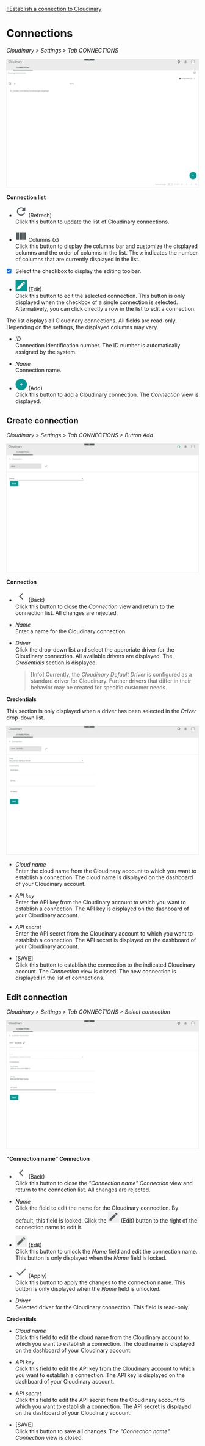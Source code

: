 [!!Establish a connection to Cloudinary](../Integration/01_EstablishConnection.md)

# Connections

*Cloudinary > Settings > Tab CONNECTIONS*

![Connections](../../Assets/Screenshots/Cloudinary/Settings/Connections.png "[Connections]")

**Connection list**

- ![Refresh](../../Assets/Icons/Refresh01.png "[Refresh]") (Refresh)   
  Click this button to update the list of Cloudinary connections.

- ![Columns](../../Assets/Icons/Columns.png "[Columns]") Columns (x)   
  Click this button to display the columns bar and customize the displayed columns and the order of columns in the list. The *x* indicates the number of columns that are currently displayed in the list.

- [x]     
  Select the checkbox to display the editing toolbar.

- ![Edit](../../Assets/Icons/Edit01.png "[Edit]") (Edit)         
  Click this button to edit the selected connection. This button is only displayed when the checkbox of a single connection is selected. Alternatively, you can click directly a row in the list to edit a connection.

The list displays all Cloudinary connections. All fields are read-only. Depending on the settings, the displayed columns may vary.

- *ID*   
  Connection identification number. The ID number is automatically assigned by the system.

- *Name*   
  Connection name.


- ![Add](../../Assets/Icons/Plus01.png "[Add]") (Add)   
  Click this button to add a Cloudinary connection. The *Connection* view is displayed.   


## Create connection

*Cloudinary > Settings > Tab CONNECTIONS > Button Add*

![Create connection](../../Assets/Screenshots/Cloudinary/Settings/CreateConnection.png "[Create connection]")

**Connection**

- ![Back](../../Assets/Icons/Back02.png "[Back]") (Back)   
  Click this button to close the *Connection* view and return to the connection list. All changes are rejected.

- *Name*   
  Enter a name for the Cloudinary connection.

- *Driver*   
  Click the drop-down list and select the approriate driver for the Cloudinary connection. All available drivers are displayed. The *Credentials* section is displayed.

  > [Info] Currently, the *Cloudinary Default Driver* is configured as a standard driver for Cloudinary. Further drivers that differ in their behavior may be created for specific customer needs.

**Credentials**

This section is only displayed when a driver has been selected in the *Driver* drop-down list.

![Credentials](../../Assets/Screenshots/Cloudinary/Settings/Credentials.png "[Credentials]")

- *Cloud name*   
  Enter the cloud name from the Cloudinary account to which you want to establish a connection. The cloud name is displayed on the dashboard of your Cloudinary account.

- *API key*   
  Enter the API key from the Cloudinary account to which you want to establish a connection. The API key is displayed on the dashboard of your Cloudinary account.

- *API secret*   
  Enter the API secret from the Cloudinary account to which you want to establish a connection. The API secret is displayed on the dashboard of your Cloudinary account.

- [SAVE]   
  Click this button to establish the connection to the indicated Cloudinary account. The *Connection* view is closed. The new connection is displayed in the list of connections.


## Edit connection

*Cloudinary > Settings > Tab CONNECTIONS > Select connection*

![Edit connection](../../Assets/Screenshots/Cloudinary/Settings/EditConnection.png "[Edit connection]")

**"Connection name" Connection**

- ![Back](../../Assets/Icons/Back02.png "[Back]") (Back)   
  Click this button to close the *"Connection name" Connection* view and return to the connection list. All changes are rejected.

- *Name*   
  Click the field to edit the name for the Cloudinary connection. By default, this field is locked. Click the ![Edit](../../Assets/Icons/Edit02.png "[Edit]") (Edit) button to the right of the connection name to edit it.  

- ![Edit](../../Assets/Icons/Edit02.png "[Edit]") (Edit)   
  Click this button to unlock the *Name* field and edit the connection name. This button is only displayed when the *Name* field is locked.

- ![Apply](../../Assets/Icons/Check.png "[Apply]") (Apply)   
  Click this button to apply the changes to the connection name. This button is only displayed when the *Name* field is unlocked.

- *Driver*   
  Selected driver for the Cloudinary connection. This field is read-only.

**Credentials**

- *Cloud name*   
  Click this field to edit the cloud name from the Cloudinary account to which you want to establish a connection. The cloud name is displayed on the dashboard of your Cloudinary account.

- *API key*   
  Click this field to edit the API key from the Cloudinary account to which you want to establish a connection. The API key is displayed on the dashboard of your Cloudinary account.

- *API secret*   
  Click this field to edit the API secret from the Cloudinary account to which you want to establish a connection. The API secret is displayed on the dashboard of your Cloudinary account.

- [SAVE]   
  Click this button to save all changes. The *"Connection name" Connection* view is closed.
